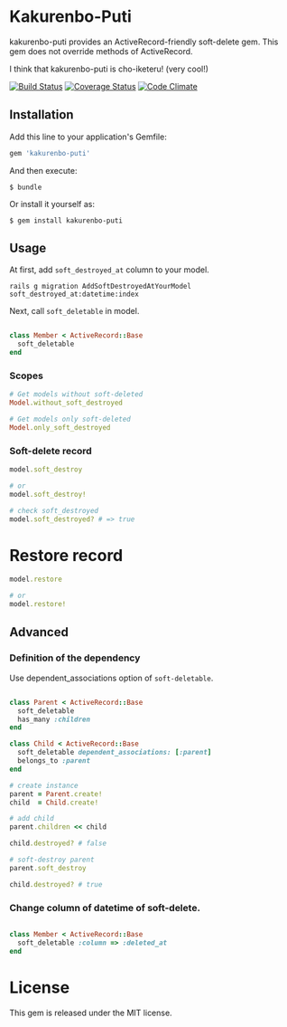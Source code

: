 # Kakurenbo\-Puti
kakurenbo-puti provides an ActiveRecord-friendly soft-delete gem.
This gem does not override methods of ActiveRecord.

I think that kakurenbo-puti is cho-iketeru! (very cool!)

[![Build Status](https://travis-ci.org/alfa-jpn/kakurenbo-puti.svg?branch=master)](https://travis-ci.org/alfa-jpn/kakurenbo-puti)
[![Coverage Status](https://coveralls.io/repos/alfa-jpn/kakurenbo-puti/badge.svg)](https://coveralls.io/r/alfa-jpn/kakurenbo-puti)
[![Code Climate](https://codeclimate.com/github/alfa-jpn/kakurenbo-puti/badges/gpa.svg)](https://codeclimate.com/github/alfa-jpn/kakurenbo-puti)

## Installation

Add this line to your application's Gemfile:

```ruby
gem 'kakurenbo-puti'
```

And then execute:

    $ bundle

Or install it yourself as:

    $ gem install kakurenbo-puti

## Usage
At first, add `soft_destroyed_at` column to your model.

```shell
rails g migration AddSoftDestroyedAtYourModel soft_destroyed_at:datetime:index
```

Next, call `soft_deletable` in model.

```ruby

class Member < ActiveRecord::Base
  soft_deletable
end

```


### Scopes

```ruby
# Get models without soft-deleted
Model.without_soft_destroyed

# Get models only soft-deleted
Model.only_soft_destroyed
```

### Soft-delete record

```ruby
model.soft_destroy

# or
model.soft_destroy!

# check soft_destroyed
model.soft_destroyed? # => true
```

# Restore record

```ruby
model.restore

# or
model.restore!
```

## Advanced

### Definition of the dependency
Use dependent_associations option of `soft-deletable`.

```ruby

class Parent < ActiveRecord::Base
  soft_deletable
  has_many :children
end

class Child < ActiveRecord::Base
  soft_deletable dependent_associations: [:parent]
  belongs_to :parent
end

# create instance
parent = Parent.create!
child  = Child.create!

# add child
parent.children << child

child.destroyed? # false

# soft-destroy parent
parent.soft_destroy

child.destroyed? # true

```

### Change column of datetime of soft-delete.

```ruby

class Member < ActiveRecord::Base
  soft_deletable :column => :deleted_at
end

```

# License
This gem is released under the MIT license.
